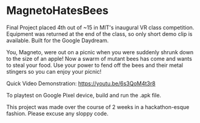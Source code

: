# MagnetoHatesBees

Final Project placed 4th out of ~15 in MIT's inaugural VR class competition. Equipment was returned at the end of the class, so only short demo clip is available. Built for the Google Daydream.

You, Magneto, were out on a picnic when you were suddenly shrunk down to the size of an apple! Now a swarm of mutant bees has come and wants to steal your food. Use your power to fend off the bees and their metal stingers so you can enjoy your picnic!  

Quick Video Demonstration: https://youtu.be/6s3QoM4t3r8

To playtest on Google Pixel device, build and run the .apk file.

This project was made over the course of 2 weeks in a hackathon-esque fashion. Please excuse any sloppy code. 
